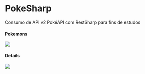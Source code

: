 # PokeSharp
Consumo de API v2 PokéAPI com RestSharp para fins de estudos

#### Pokemons
<img src="https://user-images.githubusercontent.com/38302212/153291285-ac41f2c7-12fd-4358-8740-07394b49b945.PNG"/>

#### Details
<img src="https://user-images.githubusercontent.com/38302212/153291282-ae7dd17e-cd81-46bf-af64-d39607603dc9.PNG"/>
